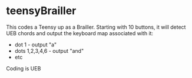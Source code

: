 teensyBrailler
==============
This codes a Teensy up as a Brailler.  Starting with 10 buttons, it will detect UEB chords and output the keyboard map associated with it:
* dot 1 - output "a"
* dots 1,2,3,4,6 - output "and"
* etc

Coding is UEB
